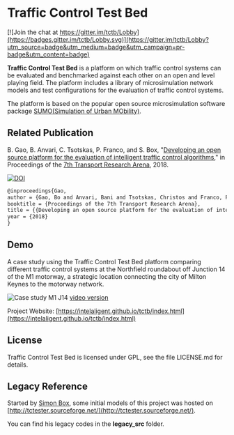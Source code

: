 # Traffic Control Test Bed

[![Join the chat at https://gitter.im/tctb/Lobby](https://badges.gitter.im/tctb/Lobby.svg)](https://gitter.im/tctb/Lobby?utm_source=badge&utm_medium=badge&utm_campaign=pr-badge&utm_content=badge)

**Traffic Control Test Bed** is a platform on which traffic control systems can be evaluated and benchmarked against each other on an open and level playing field. The platform includes a library of microsimulation network models and test configurations for the evaluation of traffic control systems.

The platform is based on the popular open source microsimulation software package [SUMO(Simulation of Urban MObility)](http://sumo.dlr.de/wiki/Simulation_of_Urban_MObility_-_Wiki).

## Related Publication

B. Gao, B. Anvari, C. Tsotskas, P. Franco, and S. Box, "[Developing an open source platform for the evaluation of intelligent traffic control algorithms](https://www.researchgate.net/publication/328364546_Developing_an_open_source_platform_for_the_evaluation_of_intelligent_traffic_control_algorithms)," in Proceedings of the [7th Transport Research Arena](https://2018.traconference.eu/), 2018.

[![DOI](https://zenodo.org/badge/DOI/10.5281/zenodo.1491603.svg)](https://doi.org/10.5281/zenodo.1491603)


```latex
@inproceedings{Gao,
author = {Gao, Bo and Anvari, Bani and Tsotskas, Christos and Franco, Patrizia and Box, Simon},
booktitle = {Proceedings of the 7th Transport Research Arena},
title = {{Developing an open source platform for the evaluation of intelligent traffic control algorithms}},
year = {2018}
}
```

## Demo

A case study using the Traffic Control Test Bed platform comparing different traffic control systems at the Northfield roundabout off Junction 14 of the M1 motorway, a strategic location connecting the city of Milton Keynes to the motorway network.

![Case study M1 J14](https://intelaligent.github.io/tctb/images/videos/ST_draft_demo.png)
[video version](https://intelaligent.github.io/tctb/images/videos/ST_draft_demo.mp4)

Project Website: [https://intelaligent.github.io/tctb/index.html](https://intelaligent.github.io/tctb/index.html)

## License

Traffic Control Test Bed is licensed under GPL, see the file LICENSE.md for details.

## Legacy Reference

Started by [Simon Box](https://www.southampton.ac.uk/engineering/about/staff/sb4p07.page), some initial models of this project was hosted on [http://tctester.sourceforge.net/](http://tctester.sourceforge.net/).

You can find his legacy codes in the **legacy_src** folder.
